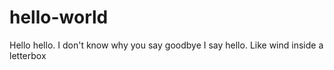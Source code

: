 # hello-world
Hello hello. I don't know why you say goodbye I say hello.
Like wind inside a letterbox
